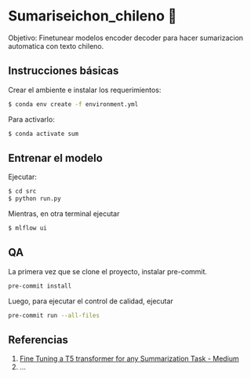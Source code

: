 # Sumariseichon_chileno 🐣

Objetivo: Finetunear modelos encoder decoder para hacer sumarizacion automatica
con texto chileno.

##  Instrucciones básicas

Crear el ambiente e instalar los requerimientos:

```bash
$ conda env create -f environment.yml
```

Para activarlo:

```bash
$ conda activate sum
```

## Entrenar el modelo

Ejecutar:

```bash
$ cd src
$ python run.py
```

Mientras, en otra terminal ejecutar


```bash
$ mlflow ui
```

## QA

La primera vez que se clone el proyecto, instalar pre-commit.

```bash
pre-commit install
```

Luego, para ejecutar el control de calidad, ejecutar

```bash
pre-commit run --all-files
```

## Referencias

1. [Fine Tuning a T5 transformer for any Summarization Task - Medium](https://towardsdatascience.com/fine-tuning-a-t5-transformer-for-any-summarization-task-82334c64c81)
2. ...

